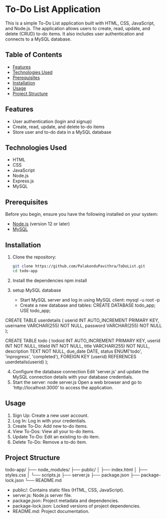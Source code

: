 # To-Do List Application

This is a simple To-Do List application built with HTML, CSS, JavaScript, and Node.js. The application allows users to create, read, update, and delete (CRUD) to-do items. It also includes user authentication and connects to a MySQL database.

## Table of Contents

- [Features](#features)
- [Technologies Used](#technologies-used)
- [Prerequisites](#prerequisites)
- [Installation](#installation)
- [Usage](#usage)
- [Project Structure](#project-structure)

## Features

- User authentication (login and signup)
- Create, read, update, and delete to-do items
- Store user and to-do data in a MySQL database

## Technologies Used

- HTML
- CSS
- JavaScript
- Node.js
- Express.js
- MySQL

## Prerequisites

Before you begin, ensure you have the following installed on your system:

- [Node.js](https://nodejs.org/) (version 12 or later)
- [MySQL](https://dev.mysql.com/downloads/mysql/)

## Installation

1. Clone the repository:

   ```bash
   git clone https://github.com/PalakonduPavithra/ToDoList.git
   cd todo-app
2. Install the dependencies
   npm install
3. setup MySQL database
   - Start MySQL server and log in using MySQL client:
     mysql -u root -p
   - Create a new database and tables:
     CREATE DATABASE todo_app;
USE todo_app;

CREATE TABLE userdetails (
  userid INT AUTO_INCREMENT PRIMARY KEY,
  username VARCHAR(255) NOT NULL,
  password VARCHAR(255) NOT NULL
);

CREATE TABLE todo (
  todoid INT AUTO_INCREMENT PRIMARY KEY,
  userid INT NOT NULL,
  titleId INT NOT NULL,
  title VARCHAR(255) NOT NULL,
  description TEXT NOT NULL,
  due_date DATE,
  status ENUM('todo', 'inprogress', 'completed'),
  FOREIGN KEY (userid) REFERENCES userdetails(userid)
);

4. Configure the database connection
   Edit 'server.js' and update the MySQL connection details with your database credentials.
5. Start the server:
   node server.js
   Open a web browser and go to 'http://localhost:3000' to access the application.


## Usage

1. Sign Up: Create a new user account.
2. Log In: Log in with your credentials.
3. Create To-Do: Add new to-do items.
4. View To-Dos: View all your to-do items.
5. Update To-Do: Edit an existing to-do item.
6. Delete To-Do: Remove a to-do item.

## Project Structure

todo-app/
├── node_modules/
├── public/
│   ├── index.html
│   ├── styles.css
│   └── scripts.js
├── server.js
├── package.json
├── package-lock.json
└── README.md
* public/: Contains static files (HTML, CSS, JavaScript).
* server.js: Node.js server file.
* package.json: Project metadata and dependencies.
* package-lock.json: Locked versions of project dependencies.
* README.md: Project documentation.
